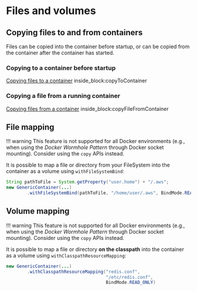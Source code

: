 # Files and volumes

## Copying files to and from containers

Files can be copied into the container before startup, or can be copied from the container after the container has started.

### Copying to a container before startup

<!--codeinclude-->
[Copying files to a container](../../core/src/test/java/org/testcontainers/junit/CopyFileToContainerTest.java) inside_block:copyToContainer
<!--/codeinclude-->

### Copying a file from a running container

<!--codeinclude-->
[Copying files from a container](../../core/src/test/java/org/testcontainers/junit/CopyFileToContainerTest.java) inside_block:copyFileFromContainer
<!--/codeinclude-->

## File mapping

!!! warning
    This feature is not supported for all Docker environments (e.g., when using the _Docker Wormhole Pattern_ through Docker socket mounting). Consider using the `copy` APIs instead.

It is possible to map a file or directory from your FileSystem into the container as a volume using `withFileSystemBind`:
```java
String pathToFile = System.getProperty("user.home") + "/.aws";
new GenericContainer(...)
        .withFileSystemBind(pathToFile, "/home/user/.aws", BindMode.READ_ONLY)
```

## Volume mapping

!!! warning
    This feature is not supported for all Docker environments (e.g., when using the _Docker Wormhole Pattern_ through Docker socket mounting). Consider using the `copy` APIs instead.

It is possible to map a file or directory **on the classpath** into the container as a volume using `withClasspathResourceMapping`:
```java
new GenericContainer(...)
        .withClasspathResourceMapping("redis.conf",
                                      "/etc/redis.conf",
                                      BindMode.READ_ONLY)
```

